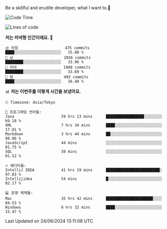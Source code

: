 Be a skillful and erudite developer, what I want to.👶

<!--START_SECTION:waka-->
![Code Time](http://img.shields.io/badge/Code%20Time-933%20hrs%2032%20mins-blue)

![Lines of code](https://img.shields.io/badge/%EC%A0%80%EB%8A%94%20%EC%97%AC%ED%83%9C%EA%B9%8C%EC%A7%80%20-2.3%20million%20%EC%A4%84%EC%9D%98%20%EC%BD%94%EB%93%9C%EB%A5%BC%20%EC%9E%91%EC%84%B1%ED%96%88%EC%96%B4%EC%9A%94.-blue)

**저는 저녁형 인간이에요. 🦉** 

```text
🌞 아침                     475 commits         ████░░░░░░░░░░░░░░░░░░░░░   15.88 % 
🌆 낮　                     1016 commits        ████████░░░░░░░░░░░░░░░░░   33.96 % 
🌃 저녁                     1008 commits        ████████░░░░░░░░░░░░░░░░░   33.69 % 
🌙 밤　                     493 commits         ████░░░░░░░░░░░░░░░░░░░░░   16.48 % 
```


📊 **저는 이번주를 이렇게 시간을 보냈어요.** 

```text
🕑︎ Timezone: Asia/Tokyo

💬 프로그래밍 언어들: 
Java                     29 hrs 13 mins      █████████████████░░░░░░░░   69.18 % 
XML                      7 hrs 34 mins       ████░░░░░░░░░░░░░░░░░░░░░   17.91 % 
Markdown                 3 hrs 44 mins       ██░░░░░░░░░░░░░░░░░░░░░░░   08.86 % 
JavaScript               44 mins             ░░░░░░░░░░░░░░░░░░░░░░░░░   01.75 % 
SQL                      38 mins             ░░░░░░░░░░░░░░░░░░░░░░░░░   01.52 % 

🔥 에디터들: 
IntelliJ IDEA            41 hrs 19 mins      ████████████████████████░   97.83 % 
Intellijidea             54 mins             █░░░░░░░░░░░░░░░░░░░░░░░░   02.17 % 

💻 운영 체제들: 
Mac                      35 hrs 42 mins      █████████████████████░░░░   84.53 % 
Windows                  6 hrs 32 mins       ████░░░░░░░░░░░░░░░░░░░░░   15.47 % 
```


 Last Updated on 24/06/2024 13:11:08 UTC
<!--END_SECTION:waka-->
